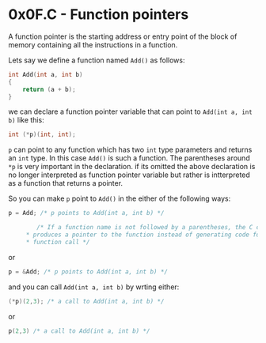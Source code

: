 # 0x0F.C - Function pointers

A function pointer is the starting address or entry point of the block of
memory containing all the instructions in a function.

Lets say we define a function named `Add()` as follows:
```C
int Add(int a, int b)
{
	return (a + b);
}
```
we can declare a function pointer variable that can point to `Add(int a, int b)` like this:
```C
int (*p)(int, int);


```
`p` can point to any function which has two `int` type parameters and returns
an `int` type. In this case `Add()` is such a function. The parentheses around
`*p` is very important in the declaration. if its omitted the above
declaration is no longer interpreted as function pointer variable but rather
is intterpreted as a function that returns a pointer.


So you can make `p` point to `Add()` in the either of the following ways:
```C
p = Add; /* p points to Add(int a, int b) */

        /* If a function name is not followed by a parentheses, the C compiler
	 * produces a pointer to the function instead of generating code for a
	 * function call */
```
or 
```C
p = &Add; /* p points to Add(int a, int b) */
```
and you can call `Add(int a, int b)` by wrting either:
```C
(*p)(2,3); /* a call to Add(int a, int b) */
```
or 
```C
p(2,3) /* a call to Add(int a, int b) */
```


